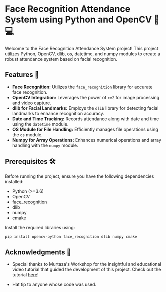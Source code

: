 # Face Recognition Attendance System using Python and OpenCV 📸💻

Welcome to the Face Recognition Attendance System project! This project utilizes Python, OpenCV, dlib, os, datetime, and numpy modules to create a robust attendance system based on facial recognition.

## Features 🚀

- **Face Recognition:** Utilizes the `face_recognition` library for accurate face recognition.
- **OpenCV Integration:** Leverages the power of `cv2` for image processing and video capture.
- **dlib for Facial Landmarks:** Employs the `dlib` library for detecting facial landmarks to enhance recognition accuracy.
- **Date and Time Tracking:** Records attendance along with date and time using the `datetime` module.
- **OS Module for File Handling:** Efficiently manages file operations using the `os` module.
- **Numpy for Array Operations:** Enhances numerical operations and array handling with the `numpy` module.

## Prerequisites 🛠️

Before running the project, ensure you have the following dependencies installed:

- Python (>=3.6)
- OpenCV
- face_recognition
- dlib
- numpy
- cmake

Install the required libraries using:

```bash
pip install opencv-python face_recognition dlib numpy cmake
```
## Acknowledgments 🙌

- Special thanks to Murtaza's Workshop for the insightful and educational video tutorial that guided the development of this project. Check out the tutorial [here](https://www.youtube.com/watch?v=sz25xxF_AVE)!

- Hat tip to anyone whose code was used.

